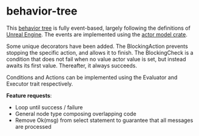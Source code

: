 # behavior-tree

This [behavior tree](<https://en.wikipedia.org/wiki/Behavior_tree_(artificial_intelligence,_robotics_and_control)>) is fully event-based, largely following the definitions of [Unreal Engine](https://docs.unrealengine.com/5.0/en-US/behavior-tree-in-unreal-engine---overview/#behaviortreesareevent-driven). The events are implemented using the [actor model crate](https://gitlab.com/avalor_ai/actor-model).

Some unique decorators have been added. The BlockingAction prevents stopping the specific action, and allows it to finish. The BlockingCheck is a condition that does not fail when no value actor value is set, but instead awaits its first value. Thereafter, it always succeeds.

Conditions and Actions can be implemented using the Evaluator and Executor trait respectively.

**Feature requests**:

- Loop until success / failure
- General node type composing overlapping code
- Remove Ok(msg) from select statement to guarantee that all messages are processed

